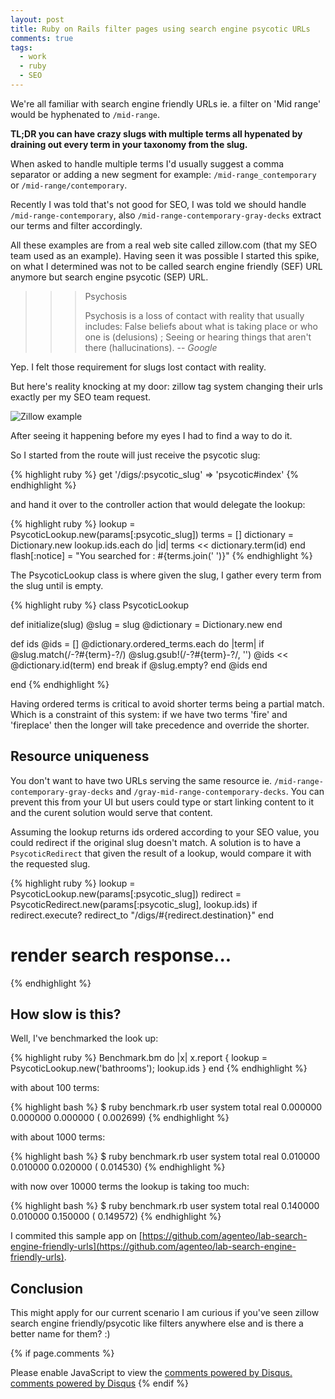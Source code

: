 ```yaml
---
layout: post
title: Ruby on Rails filter pages using search engine psycotic URLs
comments: true
tags:
  - work
  - ruby
  - SEO
---
```


We're all familiar with search engine friendly URLs ie. a filter on 'Mid range' would be hyphenated to `/mid-range`.

**TL;DR you can have crazy slugs with multiple terms all hypenated by draining out every term in your taxonomy from the slug.**


When asked to handle multiple terms I'd usually suggest a comma separator or adding a new segment for example: `/mid-range_contemporary` or `/mid-range/contemporary`.

Recently I was told that's not good for SEO, I was told we should handle `/mid-range-contemporary`, also `/mid-range-contemporary-gray-decks` extract our terms and filter accordingly.

All these examples are from a real web site called zillow.com (that my SEO team used as an example). Having seen it was possible I started this spike, on what I determined was not to be called search engine friendly (SEF) URL anymore but search engine psycotic (SEP) URL.

>>> Psychosis
>>>
>>> Psychosis is a loss of contact with reality that usually includes: False beliefs about what is taking place or who one is (delusions) ; Seeing or hearing things that aren't there (hallucinations).
>>> -- <cite>Google</cite>

Yep. I felt those requirement for slugs lost contact with reality.

But here's reality knocking at my door: zillow tag system changing their urls exactly per my SEO team request.

![Zillow example](/assets/images/zillow_example.gif)

After seeing it happening before my eyes I had to find a way to do it.

So I started from the route will just receive the psycotic slug:

{% highlight ruby %}
get '/digs/:psycotic_slug' => 'psycotic#index'
{% endhighlight %}

and hand it over to the controller action that would delegate the lookup:

{% highlight ruby %}
lookup = PsycoticLookup.new(params[:psycotic_slug])
terms = []
dictionary = Dictionary.new
lookup.ids.each do |id|
  terms << dictionary.term(id)
end
flash[:notice] = "You searched for : #{terms.join(' ')}"
{% endhighlight %}

The PsycoticLookup class is where given the slug, I gather every term from the slug until is empty.

{% highlight ruby %}
class PsycoticLookup

  def initialize(slug)
    @slug = slug
    @dictionary = Dictionary.new
  end

  def ids
    @ids = []
    @dictionary.ordered_terms.each do |term|
      if @slug.match(/-?#{term}-?/)
        @slug.gsub!(/-?#{term}-?/, '')
        @ids << @dictionary.id(term)
      end
      break if @slug.empty?
    end
    @ids
  end

end
{% endhighlight %}

Having ordered terms is critical to avoid shorter terms being a partial match. Which is a constraint of this system: if we have two terms 'fire' and 'fireplace' then the longer will take precedence and override the shorter.

## Resource uniqueness

You don't want to have two URLs serving the same resource ie. `/mid-range-contemporary-gray-decks` and `/gray-mid-range-contemporary-decks`. You can prevent this from your UI but users could type or start linking content to it and the curent solution would serve that content.

Assuming the lookup returns ids ordered according to your SEO value, you could redirect if the original slug doesn't match. A solution is to have a `PsycoticRedirect` that given the result of a lookup, would compare it with the requested slug. 

{% highlight ruby %}
lookup = PsycoticLookup.new(params[:psycotic_slug])
redirect = PsycoticRedirect.new(params[:psycotic_slug], lookup.ids)
if redirect.execute?
 redirect_to "/digs/#{redirect.destination}"
end
# render search response...
{% endhighlight %}

## How slow is this?

Well, I've benchmarked the look up:

{% highlight ruby %}
Benchmark.bm do |x|
  x.report { lookup = PsycoticLookup.new('bathrooms'); lookup.ids  }
end
{% endhighlight %}

with about 100 terms:

{% highlight bash %}
$ ruby benchmark.rb
user     system      total        real
0.000000   0.000000   0.000000 (  0.002699)
{% endhighlight %}

with about 1000 terms:

{% highlight bash %}
$ ruby benchmark.rb
user     system      total        real
0.010000   0.010000   0.020000 (  0.014530)
{% endhighlight %}

with now over 10000 terms the lookup is taking too much:

{% highlight bash %}
$ ruby benchmark.rb
user     system      total        real
0.140000   0.010000   0.150000 (  0.149572)
{% endhighlight %}

I commited this sample app on [https://github.com/agenteo/lab-search-engine-friendly-urls](https://github.com/agenteo/lab-search-engine-friendly-urls).

## Conclusion

This might apply for our current scenario I am curious if you've seen zillow search engine friendly/psycotic like filters anywhere else and is there a better name for them? :)

{% if page.comments %}
  <div id="disqus_thread"></div>
  <script type="text/javascript">
      /* * * CONFIGURATION VARIABLES: EDIT BEFORE PASTING INTO YOUR WEBPAGE * * */
      var disqus_shortname = 'enricoteotti'; // required: replace example with your forum shortname

      /* * * DON'T EDIT BELOW THIS LINE * * */
      (function() {
          var dsq = document.createElement('script'); dsq.type = 'text/javascript'; dsq.async = true;
          dsq.src = '//' + disqus_shortname + '.disqus.com/embed.js';
          (document.getElementsByTagName('head')[0] || document.getElementsByTagName('body')[0]).appendChild(dsq);
      })();
  </script>
  <noscript>Please enable JavaScript to view the <a href="http://disqus.com/?ref_noscript">comments powered by Disqus.</a></noscript>
  <a href="http://disqus.com" class="dsq-brlink">comments powered by <span class="logo-disqus">Disqus</span></a>
{% endif %}

